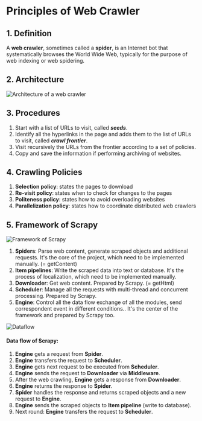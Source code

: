 # Principles of Web Crawler

## 1. Definition
A **web crawler**, sometimes called a **spider**, is an Internet bot that systematically browses the World Wide Web, typically for the purpose of web indexing or web spidering.

## 2. Architecture

![Architecture of a web crawler](https://upload.wikimedia.org/wikipedia/commons/d/df/WebCrawlerArchitecture.svg)

## 3. Procedures
1. Start with a list of URLs to visit, called *__seeds__*.
2. Identify all the hyperlinks in the page and adds them to the list of URLs to visit, called *__crawl frontier__*.
3. Visit recursively the URLs from the frontier according to a set of policies.
4. Copy and save the information if performing archiving of websites.

## 4. Crawling Policies
1. **Selection policy**: states the pages to download
2. **Re-visit policy**: states when to check for changes to the pages
3. **Politeness policy**: states how to avoid overloading websites
4. **Parallelization policy**: states how to coordinate distributed web crawlers

## 5. Framework of Scrapy

![Framework of Scrapy](https://pic2.zhimg.com/80/v2-f9a34c578b7193f5772c26891d283c55_hd.jpg)

1. **Spiders**: Parse web content, generate scraped objects and additional requests. It's the core of the project, which need to be implemented manually. (= getContent)
2. **Item pipelines**: Write the scraped data into text or database. It's the process of localization, which need to be implemented manually.
3. **Downloader**: Get web content. Prepared by Scrapy. (= getHtml)
4. **Scheduler**: Manage all the requests with multi-thread and concurrent processing. Prepared by Scrapy.
5. **Engine**: Control all the data flow exchange of all the modules, send correspondent event in different conditions.. It's the center of the framework and prepared by Scrapy too.

![Dataflow](https://pic1.zhimg.com/80/v2-a882bb4ccab048a930252e272ff9da1d_hd.jpg)
#### Data flow of Scrapy:
1. **Engine** gets a request from **Spider**.
2. **Engine** transfers the request to **Scheduler**.
3. **Engine** gets next request to be executed from **Scheduler**.
4. **Engine** sends the request to **Downloader** via **Middleware**.
5. After the web crawling, **Engine** gets a response from **Downloader**.
6. **Engine** returns the response to **Spider**.
7. **Spider** handles the response and returns scraped objects and a new request to **Engine**.
8. **Engine** sends the scraped objects to **Item pipeline** (write to database).
9. Next round: **Engine** transfers the request to **Scheduler**.
